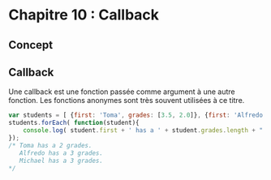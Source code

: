 # Chapitre 10 : Callback

## Concept

## Callback
Une callback est une fonction passée comme argument à une autre fonction. Les fonctions anonymes sont très souvent utilisées à ce titre.

```js
var students = [ {first: 'Toma', grades: [3.5, 2.0]}, {first: 'Alfredo', grades: [5, 5.5, 6.0]}, {first: 'Michael', grades: [4.5, 5.0, 4.5]}];
students.forEach( function(student){
	console.log( student.first + ' has a ' + student.grades.length + " grades." );
});
/* Toma has a 2 grades.
   Alfredo has a 3 grades.
   Michael has a 3 grades.
*/

```
